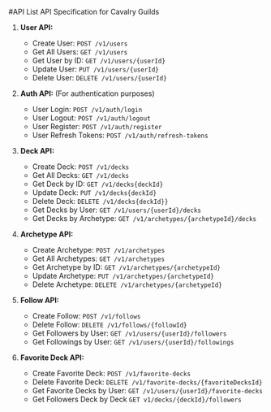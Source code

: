 #API List
API Specification for Cavalry Guilds

1. **User API:**

   - Create User: `POST /v1/users`
   - Get All Users: `GET /v1/users`
   - Get User by ID: `GET /v1/users/{userId}`
   - Update User: `PUT /v1/users/{userId}`
   - Delete User: `DELETE /v1/users/{userId}`

2. **Auth API:** (For authentication purposes)

   - User Login: `POST /v1/auth/login`
   - User Logout: `POST /v1/auth/logout`
   - User Register: `POST /v1/auth/register`
   - User Refresh Tokens: `POST /v1/auth/refresh-tokens`

3. **Deck API:**

   - Create Deck: `POST /v1/decks`
   - Get All Decks: `GET /v1/decks`
   - Get Deck by ID: `GET /v1/decks{deckId}`
   - Update Deck: `PUT /v1/decks{deckId}`
   - Delete Deck: `DELETE /v1/decks{deckId}}`
   - Get Decks by User: `GET /v1/users/{userId}/decks`
   - Get Decks by Archetype: `GET /v1/archetypes/{archetypeId}/decks`

4. **Archetype API:**

   - Create Archetype: `POST /v1/archetypes`
   - Get All Archetypes: `GET /v1/archetypes`
   - Get Archetype by ID: `GET /v1/archetypes/{archetypeId}`
   - Update Archetype: `PUT /v1/archetypes/{archetypeId}`
   - Delete Archetype: `DELETE /v1/archetypes/{archetypeId}`

5. **Follow API:**

   - Create Follow: `POST /v1/follows`
   - Delete Follow: `DELETE /v1/follows/{followId}`
   - Get Followers by User: `GET /v1/users/{userId}/followers`
   - Get Followings by User: `GET /v1/users/{userId}/followings`

6. **Favorite Deck API:**

   - Create Favorite Deck: `POST /v1/favorite-decks`
   - Delete Favorite Deck: `DELETE /v1/favorite-decks/{favoriteDecksId}`
   - Get Favorite Decks by User: `GET /v1/users/{userId}/favorite-decks`
   - Get Followers Deck by Deck `GET v1/decks/{deckId}/followers`
